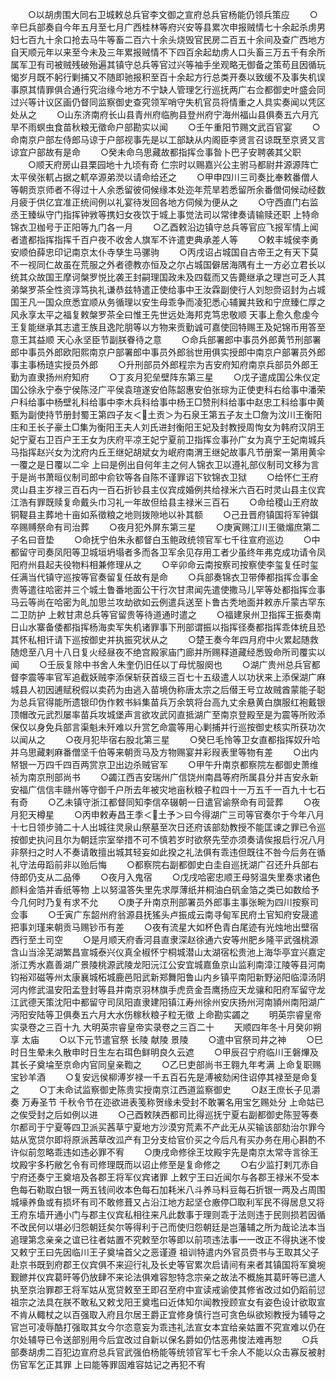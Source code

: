 <!-- { "loadSidebar": true } -->
　　○以胡虏围大同右卫城敕总兵官李文御之宣府总兵官杨能仍领兵策应
　　○辛巳兵部奏自今年五月至七月广西桂林等府兴安等县累次申报贼情七十余起杀虏男妇七百九十余口抢去马牛等畜二百六十余头烧毁官民房二百五十余间及查广西地方自天顺元年以来至今未及三年累报贼情不下四百余起劫虏人口头畜三万五千有余所属军卫有司被贼残破殆遍其镇守总兵等官过兴等袖手坐观略无御备之策苟且因循玩愒岁月既不躬行剿捕又不随即驰报积至百十余起方行总类开奏以致缓不及事失机误事原其情罪俱合通行究治缘今地方不宁缺人管理乞行巡抚两广右佥都御史叶盛会同过兴等计议区画仍督同监察御史查究领军哨守失机官员将情重之人具实奏闻以凭区处从之
　　○山东济南府长山县青州府临胊县登州府宁海州福山县俱奏五六月亢旱不雨螟虫食苗秋粮无徵命户部勘实以闻
　　○壬午重阳节赐文武百官宴
　　○命南京户部左侍郎马谅于户部视事先是以工部缺从内阁臣李贤言召谅既至京贤又言谅宜户部故有是命
　　○癸未命乌思藏故都指挥佥事昝卜巴子安聘袭其父职
　　○顺天府房山县栗园地十九顷有奇  仁宗时以赐嘉兴公主驸马都尉井源源阵亡太平侯张軏占据之軏卒源弟濙以请命给还之
　　○甲申四川三司奏比奉敕番僧人等朝贡京师者不得过十人余悉留彼伺候缘本处迩年荒旱若悉留所余番僧伺候动经数月疲于供亿宜准正统间例以礼宴待发回各地方伺候为便从之
　　○守西直门右监丞王臻纵守门指挥钟敩等携妇女夜饮于城上事觉法司以常律奏请输赎还职  上特命锦衣卫枷号于正阳等九门各一月
　　○乙酉敕沿边镇守总兵等官应飞报军情上闻者遣都指挥指挥千百户夜不收舍人旗军不许遣吏典承差人等
　　○敕丰城侯李勇安顺伯薛忠印记南京太仆寺孳生马骡驹
　　○丙戌诏占城国自古帝王之有天下莫不一视同仁故虽在荒服之外者德教亦恒及之尔占城国僻居海隅有土一方必立君长以统其众故国王摩诃槃罗悦比袭王封嗣理国政未及四载而又告薨继承之理岂可乏人其弟槃罗茶全性资淳笃执礼谦恭兹特遣正使给事中王汝霖副使行人刘恕赍诏封为占城国王凡一国众庶悉宜顺从务循理以安生母乖争而凌犯悉心辅翼共致和宁庶臻仁厚之风永享太平之福复敕槃罗茶全曰惟王先世远处海邦克笃忠敬顺  天事上愈久愈虔今王复能继承其志遣王族且逸陀朋等以方物来贡勤诚可嘉使回特赐王及妃锦币用答至意王其益顺  天心永坚臣节副朕眷待之意
　　○命兵部署郎中事员外郎黄节刑部署郎中事员外郎欧阳熙南京户部署郎中事员外郎翁世用俱实授郎中南京户部署员外郎事主事杨琏实授员外郎
　　○升刑部员外郎程宗为吉安府知府南京兵部员外郎王勤为直隶扬州府知府
　　○丁亥月犯垒壁阵东第三星
　　○戊子遣成国公朱仪定国公徐永宁泰宁侯陈泾广平侯袁瑄遂安伯陈韶惠安伯张琮为正使吏科右给事中潘荣户科给事中杨壁礼科给事中李木兵科给事中杨王□赞刑科给事中赵忠工科给事中黄甄为副使持节册封蜀王第四子友＜土贡＞为石泉王第五子友土□詹为汶川王衡阳庄和王长子豪土□集为衡阳王夫人刘氏进封衡阳王妃及封教授周恂女为韩府汉阴王妃宁夏右卫百户王王女为庆府平凉王妃宁夏前卫指挥佥事孙广女为真宁王妃南城兵马指挥赵兴女为沈府内丘王继妃胡斌女为岷府南渭王继妃故事凡节册案一第用黄伞一覆之是日覆以二伞  上曰是例出自何年主之何人锦衣卫以遵礼部仪制司文移为言于是尚书萧晅仪制司郎中俞钦等各自陈不谨罪诏下钦锦衣卫狱
　　○给怀仁王府灵山县主岁禄三百石内一百石折钞县主仪宾成婚例共给禄米六百石时灵山县主仪宾江浩有罪既赎复命戴头巾习礼一年故但给县主禄米三百石
　　○命给稷山王府故铜鞮县主葬地十亩如系徵粮之地则拨隙地以补其额
　　○己丑晋府镇国将军钟錤卒赐赙祭命有司治葬
　　○夜月犯外屏东第三星
　　○庚寅赐江川王徽煝庶第二子名曰音垫
　　○命抚宁伯朱永都督白玉鲍政统领官军七千往宣府巡边
　　○中都留守司奏凤阳等卫城垣坍塌者多而各卫军余见存用工者少虽终年弗克成功请令凤阳府州县起夫役物料相兼修理从之
　　○辛卯命云南按察司按察使李玺复任时玺任满当代镇守巡按等官奏留复任故有是命
　　○兵部奏锦衣卫带俸都指挥佥事金贵等遣往哈密并三个城土鲁番地面公干行次甘肃闻先遣使撒马儿罕等处都指挥佥事马云等尚在哈密为癿加思兰攻劫欲如云例遣兵送至卜鲁古秃地面并敕赤斤蒙古罕东二卫防护  上敕甘肃总兵等官留贵等待道通时遣之
　　○福建泉州卫指挥王振奏南日山水寨备倭都指挥杨海卖军失机诸罪事下刑部谓振以指挥径奏都指挥乖体统且恐其怀私相讦请下巡按御史并执振究状从之
　　○楚王奏今年四月府中火累起随救随熄至八月十八日复火经昼夜不绝宫殿家庙门廊并所赐释道藏经悉毁命所司覆实以闻
　　○壬辰复除中书舍人朱奎仍旧任以丁母忧服阕也
　　○湖广贵州总兵官都督李震等率官军追截妖贼李添保斩获首级三百七十五级遣人以功状来上添保湖广麻城县人初因逋赋税假以卖药为由逃入苗境伪称唐太宗之后僣王号立故贼酋蒙能子聪为总兵官得能所遗银印伪作敕书紏集苗兵万余筑将台高九丈余悬黄白旗服红袍戴银顶帽改元武烈屡率苗兵攻城堡声言欲攻武冈直抵湖广至南京登殿至是为震等所败添保仅以身免兵部言渠魁未歼难以升赏乞命震等用心剿捕并行巡按御史核实所获功次以闻从之
　　○夜月犯毕宿右股北第三星
　　○癸巳毛怜等卫女直都指挥奴升哈并乌思藏剌麻番僧坚千伯等来朝贡马及方物赐宴并彩叚表里等物有差
　　○出内帑银一万四千四百两赏京卫出边杀贼官军
　　○甲午升南京都察院左都御史萧维祯为南京刑部尚书
　　○蠲江西吉安瑞州广信饶州南昌等府所属县分并吉安永新安福广信信丰赣州等守御千户所去年被灾地亩秋粮子粒四十一万五千一百九十七石有奇
　　○乙未镇守浙江都督同知李信卒辍朝一日遣官谕祭命有司营葬
　　○夜月犯天樽星
　　○丙申敕寿昌王季＜土予＞曰今得湖广三司等官奏尔于今年八月十七日领步骑二十人出城往灵泉山祭墓至次日还府该部劾教授不能匡谏之罪已令巡按御史执问且尔为朝廷宗室举措不可不慎若岁时欲祭先茔亦须奏请俟报启行况八月非祭扫之时人不奏请敢擅出城其轻妄如此揆之礼法俱有乖违但既往不咎今后务在循礼守法毋蹈前非以贻后悔
　　○都察院右副都御史白圭自巡抚湖广召还升兵部右侍郎仍支从二品俸
　　○夜月入鬼宿
　　○戊戌哈密忠顺王母努温失里奏求诸色颜料金箔并香纸等物  上以努温答失里先求厚薄纸并桐油白矾金箔之类已如数给予今几何时乃复有求不允
　　○庚子升南京刑部署员外郎事主事张畹为四川按察司佥事
　　○壬寅广东韶州府翁源县抚猺头卢振成云南寻甸军民府土官知府安晟遣把事刘瑾来朝贡马赐钞币有差
　　○夜有流星大如杯色青白尾迹有光烛地出壁宿西行至土司空
　　○是月顺天府香河县直隶深赵徐通六安等州肥乡隆平武强桃源含山当涂芜湖繁昌宣城泰兴仪真全椒怀宁桐城潜山太湖宿松贵池上海华亭宜兴嘉定浙江秀水嘉善湖广景陵桃源武陵龙阳沅江公安宜城嘉鱼京山监利南漳江陵等县河南钧裕邓磁等州太康襄城柘城鹿邑阳武新郑舞阳鲁山内乡镇平南阳新野泌阳临漳汤阴河内修武温安阳孟登封等县并南京羽林旗手虎贲金吾鹰扬应天龙骧和阳府军留守龙江武德天策沈阳中都留守司凤阳直隶建阳镇江寿州徐州安庆扬州河南頴州南阳湖广沔阳安陆等卫俱奏五六月大水伤稼秋粮子粒无徵  上命勘实蠲之
　　明英宗睿皇帝实录卷之三百十九
大明英宗睿皇帝实录卷之三百二十
　　天顺四年冬十月癸卯朔享  太庙
　　○以下元节遣官祭  长陵  献陵  景陵
　　○遣中官祭司井之神
　　○巳时日生晕未久散申时日生左右珥色鲜明良久云遮
　　○甲辰召宁府临川王磐熚及其长子奠埨至京命内官同皇亲鞫之
　　○乙巳吏部尚书王翱九年考满  上命复职赐宝钞羊酒
　　○复安远侯柳溥岁禄一千五百石先是溥被劾闲住诏停其禄至是命复之
　　○丁未命试监察御史陈贵实授南京江西道监察御史
　　○赵王庶长子见灂奏  万寿圣节  千秋令节在迩欲进表笺称贺缘未受封不敢署名用宝乞赐处分  上命姑已之俟受封之后如例以进
　　○己酉敕陕西都司比得巡抚宁夏右副都御史陈翌等奏尔都司于宁夏等四卫派买茜草宁夏地方沙漠穷荒素不产此无从买输该部劾治尔罪今姑从宽贷尔即将原派茜草改泒产有卫分支给官价买之今后凡有买办务在用心斟酌不许似前忽略乖违如违必罪不宥
　　○庚戌命修徐王坟殿宇先是南京太常寺言徐王坟殿宇多朽敝乞令有司修理既而以诏止修至是复命修之
　　○右少监打剌兀赤自宁府还奏宁王奠培及各郡王将军仪宾诸罪  上敕宁王曰近闻尔与各郡王禄米不受本色每石勒取白银一两五钱间收本色每石加耗米八斗养马料豆每石折银一两及占周围城壕养鱼或有损坏有司不敢修葺又占沿江地方起坚仓廒停□取利军民不得居息又将王府东墙开通小门与郡主仪宾私相往来凡此数事于理则乖于法则违于民则损若因循不改民何以堪必归怨朝廷矣尔等得利于己而使归怨朝廷是岂藩辅之所为哉论法本当追理第念亲亲之谊已往者姑置不究敕至尔等即以前项违法事一一改正不得执迷不悛又敕宁王曰先因临川王子奠埨首父之恶谨遵  祖训特遣内外官员赍书与王取其父子赴京书既到府郡王仪宾俱不来迎行礼及长史等官累次启请间有来者其镇国将军奠埦觐鎀并仪宾葛旰等仍放肆不来论法俱难容恕特念宗亲之故法不概施其葛旰等已遣人执至京治罪郡王将军姑从宽贷敕至王即召至府中宣读戒谕使其修省改过如仍蹈前愆  祖宗之法具在朕不敢私又敕戈阳王奠壏曰近体知尔闻教授顾宣女有姿色设计欲取宣不肯从輙杖之以百强取入府且尔居王爵正宜修身慎行岂可贪色纵欲矧教授为辅导之官岂可凌辱酷打强取其女今尔恣意妄为乖违礼法宣女本宜给亲姑置不究宣难以仍在尔处辅导已令送部别用今后宜改过自新以保名爵如仍怙恶弗悛法难再恕
　　○兵部奏胡虏二百犯边宣府总兵官武强伯杨能等统领官军七千余人不能以众击寡反被射伤官军乞正其罪  上曰能等罪固难容姑记之再犯不宥

